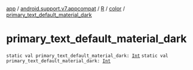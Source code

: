 [app](../../../index.md) / [android.support.v7.appcompat](../../index.md) / [R](../index.md) / [color](index.md) / [primary_text_default_material_dark](./primary_text_default_material_dark.md)

# primary_text_default_material_dark

`static val primary_text_default_material_dark: `[`Int`](https://kotlinlang.org/api/latest/jvm/stdlib/kotlin/-int/index.html)
`static val primary_text_default_material_dark: `[`Int`](https://kotlinlang.org/api/latest/jvm/stdlib/kotlin/-int/index.html)